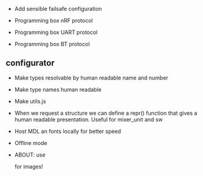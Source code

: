 - Add sensible failsafe configuration

- Programming box nRF protocol
- Programming box UART protocol
- Programming box BT protocol

## configurator
- Make types resolvable by human readable name and number
- Make type names human readable
- Make utils.js

- When we request a structure we can define a repr() function that gives a human readable presentation. Useful for mixer_unit and sw

- Host MDL an fonts locally for better speed
- Offline mode

- ABOUT: use <div class="mdl-card__media"> for images!